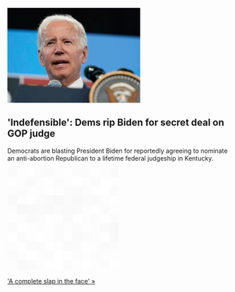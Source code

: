
!['Indefensible': Dems rip Biden for secret deal on GOP judge](./20220701055847.png)
## 'Indefensible': Dems rip Biden for secret deal on GOP judge

Democrats are blasting President Biden for reportedly agreeing to nominate an anti-abortion Republican to a lifetime federal judgeship in Kentucky.

![pic](../square_bg.png)

['A complete slap in the face' »](https://www.yahoo.com/news/exclusive-democrats-incensed-secret-biden-204733710.html)
